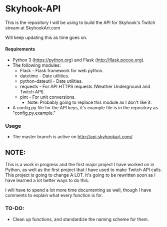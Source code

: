 # Skyhook-API

This is the repository I will be using to build the API for Skyhook's Twitch stream at SkyhookArt.com

Will keep updating this as time goes on.

#### Requirements
* Python 3 (https://python.org) and Flask (http://flask.pocoo.org).
* The following modules:
  * Flask - Flask framework for web python.
  * datetime - Date utilities.
  * python-dateutil - Date utilities.
  * requests - For API HTTPS requests (Weather Underground and Twitch API).
  * pint - For unit conversions.
    * Note: Probably going to replace this module as I don't like it.
* A config.py file for the API keys, it's example file is in the repository as "config.py.example."

### Usage
* The master branch is active on http://api.skyhookart.com/

## NOTE:
This is a work in progress and the first major project I have worked on in Python, as well as the first project that I have used to make Twitch API calls. This project is going to change A LOT. It's going to be rewritten soon as I have learned a lot better ways to do this.

I will have to spend a lot more time documenting as well, though I have comments to explain what every function is for.

### TO-DO:
* Clean up functions, and standardize the naming scheme for them.
